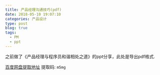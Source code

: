```yaml
---
title: 产品经理沟通技巧(pdf)
date: 2018-05-10 19:07:10
categories: 产品设计
type: post
blog: true
tags: 
  - PM
  - ppt
---
```


之前做了《产品经理与程序员和谐相处之道》的ppt分享，此处是导出pdf格式.
<!-- more -->

[百度网盘提取地址](https://pan.baidu.com/s/1m3IG17ZDyrLN0RtYmQBH0A)  提取码: `m5mg`